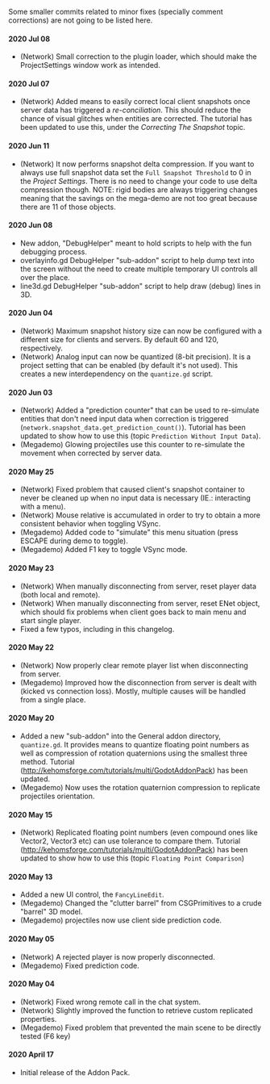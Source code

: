 Some smaller commits related to minor fixes (specially comment corrections) are not going to be listed here.

#### 2020 Jul 08
* (Network) Small correction to the plugin loader, which should make the ProjectSettings window work as intended.

#### 2020 Jul 07
* (Network) Added means to easily correct local client snapshots once server data has triggered a *re-conciliation*. This should reduce the chance of visual glitches when entities are corrected. The tutorial has been updated to use this, under the *Correcting The Snapshot* topic.

#### 2020 Jun 11
* (Network) It now performs snapshot delta compression. If you want to always use full snapshot data set the `Full Snapshot Threshold` to 0 in the *Project Settings*. There is no need to change your code to use delta compression though. NOTE: rigid bodies are always triggering changes meaning that the savings on the mega-demo are not too great because there are 11 of those objects.

#### 2020 Jun 08
* New addon, "DebugHelper" meant to hold scripts to help with the fun debugging process.
* overlayinfo.gd DebugHelper "sub-addon" script to help dump text into the screen without the need to create multiple temporary UI controls all over the place.
* line3d.gd DebugHelper "sub-addon" script to help draw (debug) lines in 3D.

#### 2020 Jun 04
* (Network) Maximum snapshot history size can now be configured with a different size for clients and servers. By default 60 and 120, respectively.
* (Network) Analog input can now be quantized (8-bit precision). It is a project setting that can be enabled (by default it's not used). This creates a new interdependency on the `quantize.gd` script.

#### 2020 Jun 03
* (Network) Added a "prediction counter" that can be used to re-simulate entities that don't need input data when correction is triggered (`network.snapshot_data.get_prediction_count()`). Tutorial has been updated to show how to use this (topic `Prediction Without Input Data`).
* (Megademo) Glowing projectiles use this counter to re-simulate the movement when corrected by server data.

#### 2020 May 25
* (Network) Fixed problem that caused client's snapshot container to never be cleaned up when no input data is necessary (IE.: interacting with a menu).
* (Network) Mouse relative is accumulated in order to try to obtain a more consistent behavior when toggling VSync.
* (Megademo) Added code to "simulate" this menu situation (press ESCAPE during demo to toggle).
* (Megademo) Added F1 key to toggle VSync mode.

#### 2020 May 23
* (Network) When manually disconnecting from server, reset player data (both local and remote).
* (Network) When manually disconnecting from server, reset ENet object, which should fix problems when client goes back to main menu and start single player.
* Fixed a few typos, including in this changelog.

#### 2020 May 22
* (Network) Now properly clear remote player list when disconnecting from server.
* (Megademo) Improved how the disconnection from server is dealt with (kicked vs connection loss). Mostly, multiple causes will be handled from a single place.

#### 2020 May 20
* Added a new "sub-addon" into the General addon directory, `quantize.gd`. It provides means to quantize floating point numbers as well as compression of rotation quaternions using the smallest three method. Tutorial (http://kehomsforge.com/tutorials/multi/GodotAddonPack) has been updated.
* (Megademo) Now uses the rotation quaternion compression to replicate projectiles orientation.

#### 2020 May 15
* (Network) Replicated floating point numbers (even compound ones like Vector2, Vector3 etc) can use tolerance to compare them. Tutorial (http://kehomsforge.com/tutorials/multi/GodotAddonPack) has been updated to show how to use this (topic `Floating Point Comparison`)

#### 2020 May 13
* Added a new UI control, the `FancyLineEdit`.
* (Megademo) Changed the "clutter barrel" from CSGPrimitives to a crude "barrel" 3D model.
* (Megademo) projectiles now use client side prediction code.

#### 2020 May 05
* (Network) A rejected player is now properly disconnected.
* (Megademo) Fixed prediction code.

#### 2020 May 04
* (Network) Fixed wrong remote call in the chat system.
* (Network) Slightly improved the function to retrieve custom replicated properties.
* (Megademo) Fixed problem that prevented the main scene to be directly tested (F6 key)

#### 2020 April 17
* Initial release of the Addon Pack.
